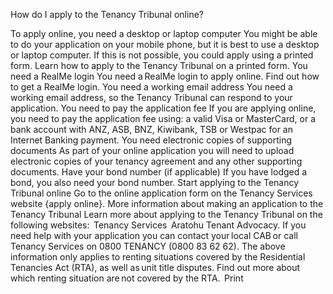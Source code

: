 How do I apply to the Tenancy Tribunal online?

To apply online, you need a desktop or laptop computer
You might be able to do your application on your mobile phone, but it is best to use a desktop or laptop computer.
If this is not possible, you could apply using a printed form.
Learn how to apply to the Tenancy Tribunal on a printed form.
You need a RealMe login
You need a RealMe login to apply online.
Find out how to get a RealMe login.
You need a working email address
You need a working email address, so the Tenancy Tribunal can respond to your application.
You need to pay the application fee
If you are applying online, you need to pay the application fee using:
a valid Visa or MasterCard, or
a bank account with ANZ, ASB, BNZ, Kiwibank, TSB or Westpac for an Internet Banking payment.
You need electronic copies of supporting documents
As part of your online application you will need to upload electronic copies of your tenancy agreement and any other supporting documents.
Have your bond number (if applicable)
If you have lodged a bond, you also need your bond number.
Start applying to the Tenancy Tribunal online
Go to the online application form on the Tenancy Services website {apply online}.
More information about making an application to the Tenancy Tribunal
Learn more about applying to the Tenancy Tribunal on the following websites:
 Tenancy Services 
Aratohu Tenant Advocacy.
If you need help with your application you can contact your local CAB or call Tenancy Services on 0800 TENANCY (0800 83 62 62).
The above information only applies to renting situations covered by the Residential Tenancies Act (RTA), as well as unit title disputes. Find out more about which renting situation are not covered by the RTA.   Print 